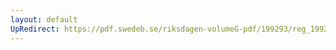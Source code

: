 ```yaml
---
layout: default
UpRedirect: https://pdf.swedeb.se/riksdagen-volumeG-pdf/199293/reg_199293/reg_199293_0026.pdf
---
```

